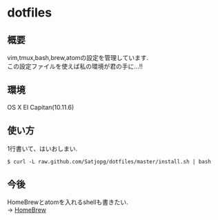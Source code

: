 # dotfiles

## 概要
vim,tmux,bash,brew,atomの設定を管理しています.  
この設定ファイルを使えば私の環境が君の手に...!!
## 環境
OS X El Capitan(10.11.6)
## 使い方
1行書いて、はいおしまい.  

```
$ curl -L raw.github.com/Satjopg/dotfiles/master/install.sh | bash
```

## 今後
HomeBrewとatomを入れるshellも書きたい.  
→ [HomeBrew](https://github.com/Satjopg/SetupScripts_Mac/blob/master/brew_setup.sh)
